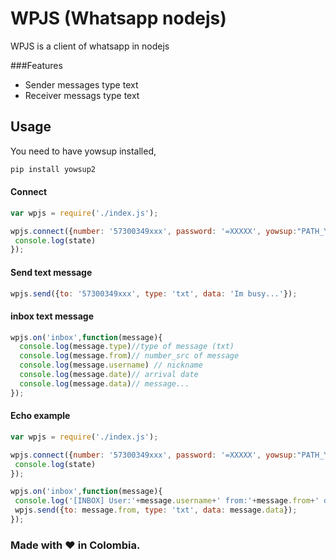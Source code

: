 # WPJS (Whatsapp nodejs)

WPJS is a client of whatsapp in nodejs

###Features
* Sender messages type text
* Receiver messags type text


## Usage
 You need to have yowsup installed, 
```sh
pip install yowsup2
```
 
 
#### Connect
```javascript
var wpjs = require('./index.js');

wpjs.connect({number: '57300349xxx', password: '=XXXXX', yowsup:"PATH_YOWSUP_INSTALLED"}, function(state){
 console.log(state)
}); 
```

#### Send text message
```javascript
wpjs.send({to: '57300349xxx', type: 'txt', data: 'Im busy...'}); 
```
#### inbox text message
```javascript
wpjs.on('inbox',function(message){
  console.log(message.type)//type of message (txt)
  console.log(message.from)// number_src of message
  console.log(message.username) // nickname 
  console.log(message.date)// arrival date
  console.log(message.data)// message...
}); 
```

#### Echo example
```javascript
var wpjs = require('./index.js');

wpjs.connect({number: '57300349xxx', password: '=XXXXX', yowsup:"PATH_YOWSUP_INSTALLED"}, function(state){
 console.log(state)
});

wpjs.on('inbox',function(message){
 console.log('[INBOX] User:'+message.username+' from:'+message.from+' data: '+message.data);
 wpjs.send({to: message.from, type: 'txt', data: message.data}); 
}); 
```

### Made with :heart: in Colombia.

